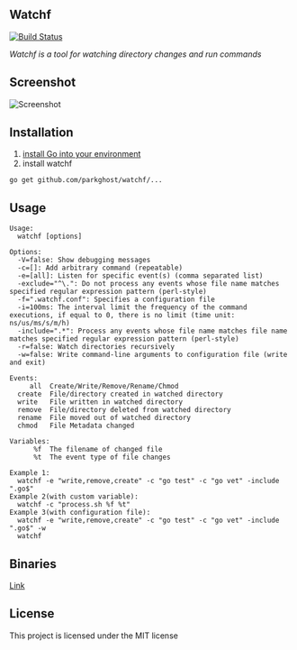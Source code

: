 Watchf
-------
[![Build Status](https://travis-ci.org/parkghost/watchf.png)](https://travis-ci.org/parkghost/watchf)

*Watchf is a tool for watching directory changes and run commands*

Screenshot
-------
![Screenshot](http://i.imgur.com/blF6Hh7.png)

Installation
-------
1. [install Go into your environment](http://golang.org/doc/install) 
2. install watchf

```
go get github.com/parkghost/watchf/...
```

Usage
-------
```
Usage:
  watchf [options]

Options:
  -V=false: Show debugging messages
  -c=[]: Add arbitrary command (repeatable)
  -e=[all]: Listen for specific event(s) (comma separated list)
  -exclude="^\.": Do not process any events whose file name matches specified regular expression pattern (perl-style)
  -f=".watchf.conf": Specifies a configuration file
  -i=100ms: The interval limit the frequency of the command executions, if equal to 0, there is no limit (time unit: ns/us/ms/s/m/h)
  -include=".*": Process any events whose file name matches file name matches specified regular expression pattern (perl-style)
  -r=false: Watch directories recursively
  -w=false: Write command-line arguments to configuration file (write and exit)

Events:
     all  Create/Write/Remove/Rename/Chmod
  create  File/directory created in watched directory
  write   File written in watched directory
  remove  File/directory deleted from watched directory
  rename  File moved out of watched directory
  chmod   File Metadata changed

Variables:
      %f  The filename of changed file
      %t  The event type of file changes

Example 1:
  watchf -e "write,remove,create" -c "go test" -c "go vet" -include ".go$"
Example 2(with custom variable):
  watchf -c "process.sh %f %t"
Example 3(with configuration file):
  watchf -e "write,remove,create" -c "go test" -c "go vet" -include ".go$" -w
  watchf
```

Binaries
-------
[Link](https://github.com/parkghost/watchf/releases)

License
---------------------

This project is licensed under the MIT license
